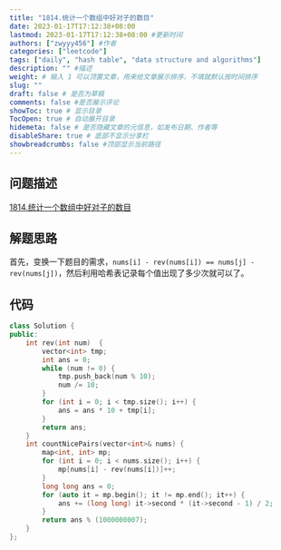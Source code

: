 ```yaml
---
title: "1814.统计一个数组中好对子的数目"
date: 2023-01-17T17:12:38+08:00
lastmod: 2023-01-17T17:12:38+08:00 #更新时间
authors: ["zwyyy456"] #作者
categories: ["leetcode"]
tags: ["daily", "hash table", "data structure and algorithms"]
description: "" #描述
weight: # 输入 1 可以顶置文章，用来给文章展示排序，不填就默认按时间排序
slug: ""
draft: false # 是否为草稿
comments: false #是否展示评论
showToc: true # 显示目录
TocOpen: true # 自动展开目录
hidemeta: false # 是否隐藏文章的元信息，如发布日期、作者等
disableShare: true # 底部不显示分享栏
showbreadcrumbs: false #顶部显示当前路径
---
```

## 问题描述
[1814.统计一个数组中好对子的数目](https://leetcode.cn/problems/count-nice-pairs-in-an-array/)

## 解题思路
首先，变换一下题目的需求，`nums[i] - rev(nums[i]) == nums[j] - rev(nums[j])`，然后利用哈希表记录每个值出现了多少次就可以了。

## 代码
```cpp
class Solution {
public:
    int rev(int num)  {
        vector<int> tmp;
        int ans = 0;
        while (num != 0) {
            tmp.push_back(num % 10);
            num /= 10;
        }
        for (int i = 0; i < tmp.size(); i++) {
            ans = ans * 10 + tmp[i];
        }
        return ans;
    }
    int countNicePairs(vector<int>& nums) {
        map<int, int> mp;
        for (int i = 0; i < nums.size(); i++) {
            mp[nums[i] - rev(nums[i])]++;
        }
        long long ans = 0;
        for (auto it = mp.begin(); it != mp.end(); it++) {
            ans += (long long) it->second * (it->second - 1) / 2;
        }
        return ans % (1000000007);
    }
};
```


